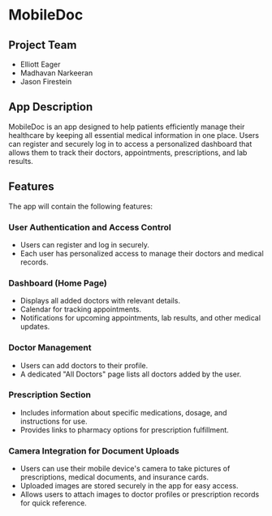 # MobileDoc

## Project Team

 * Elliott Eager  
 * Madhavan Narkeeran  
 * Jason Firestein  

## App Description

MobileDoc is an app designed to help patients efficiently manage their healthcare by keeping all essential medical information in one place. Users can register and securely log in to access a personalized dashboard that allows them to track their doctors, appointments, prescriptions, and lab results.

## Features

The app will contain the following features:

### User Authentication and Access Control
 * Users can register and log in securely.
 * Each user has personalized access to manage their doctors and medical records.

### Dashboard (Home Page)
 * Displays all added doctors with relevant details.
 * Calendar for tracking appointments.
 * Notifications for upcoming appointments, lab results, and other medical updates.

### Doctor Management
 * Users can add doctors to their profile.
 * A dedicated "All Doctors" page lists all doctors added by the user.

### Prescription Section
 * Includes information about specific medications, dosage, and instructions for use.
 * Provides links to pharmacy options for prescription fulfillment.

### Camera Integration for Document Uploads
 * Users can use their mobile device's camera to take pictures of prescriptions, medical documents, and insurance cards.
 * Uploaded images are stored securely in the app for easy access.
 * Allows users to attach images to doctor profiles or prescription records for quick reference.
